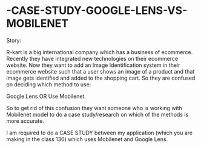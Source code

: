 ﻿# -CASE-STUDY-GOOGLE-LENS-VS-MOBILENET
Story:

R-kart is a big international company which has a business of ecommerce. Recently they have integrated new technologies on their ecommerce website. Now they want to add an Image Identification system in their ecommerce website such that a user shows an image of a product and that image gets identified and added to the shopping cart.
So they are confused on deciding which method to use:

Google Lens
OR
Use Mobilenet.

So to get rid of this confusion they want someone who is working with Mobilenet model to do a case study/research on which of the methods is more accurate.

I am required to do a CASE STUDY between my application (which you are making in the class 130) which uses Mobilenet and Google Lens.
